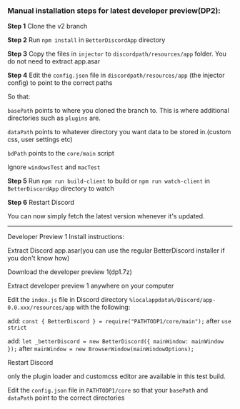 ### Manual installation steps for latest developer preview(DP2):

**Step 1**
Clone the v2 branch

**Step 2**
Run `npm install` in `BetterDiscordApp` directory

**Step 3**
Copy the files in `injector` to `discordpath/resources/app` folder. You do not need to extract app.asar

**Step 4**
Edit the `config.json` file in `discordpath/resources/app` (the injector config) to point to the correct paths

So that:

`basePath` points to where you cloned the branch to. This is where additional directories such as `plugins` are.

`dataPath` points to whatever directory you want data to be stored in.(custom css, user settings etc)

`bdPath` points to the `core/main` script

Ignore `windowsTest` and `macTest`

**Step 5**
Run `npm run build-client` to build or `npm run watch-client` in `BetterDiscordApp` directory to watch

**Step 6**
Restart Discord

You can now simply fetch the latest version whenever it's updated.

___

Developer Preview 1 Install instructions:

Extract Discord app.asar(you can use the regular BetterDiscord installer if you don't know how)

Download the developer preview 1(dp1.7z)

Extract developer preview 1 anywhere on your computer

Edit the `index.js` file in Discord directory `%localappdata%/Discord/app-0.0.xxx/resources/app` with the following:

add:
`const { BetterDiscord } = require("PATHTODP1/core/main");` after `use strict`

add:
`let _betterDiscord = new BetterDiscord({ mainWindow: mainWindow });` after `mainWindow = new BrowserWindow(mainWindowOptions);`

Restart Discord

only the plugin loader and customcss editor are available in this test build.

Edit the `config.json` file in `PATHTODP1/core` so that your `basePath` and `dataPath` point to the correct directories